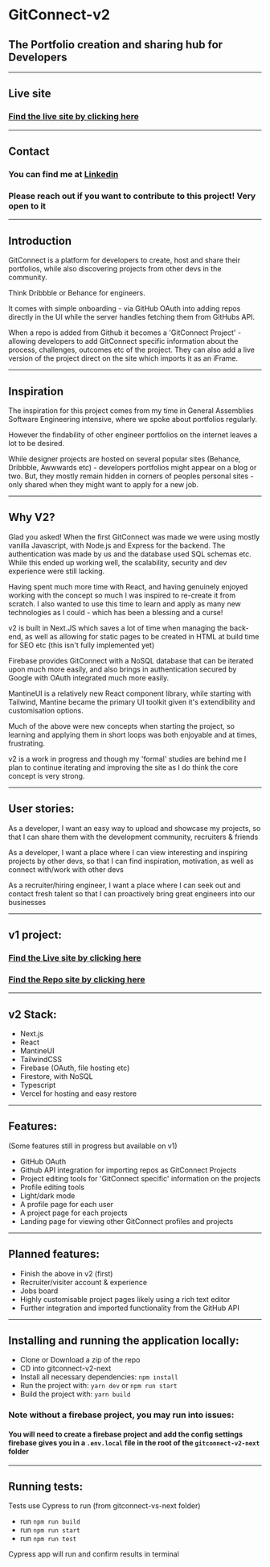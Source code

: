 # GitConnect-v2

## The Portfolio creation and sharing hub for Developers

---
## Live site

### [Find the live site by clicking here](https://www.gitconnect.dev/)

---
## Contact

### You can find me at [Linkedin](https://www.linkedin.com/in/danieltmcgee/)
### Please reach out if you want to contribute to this project! Very open to it

--- 
## Introduction

GitConnect is a platform for developers to create, host and share their portfolios, while also discovering projects from other devs in the community. 

Think Dribbble or Behance for engineers. 


It comes with simple onboarding - via GitHub OAuth into adding repos directly in the UI while the server handles fetching them from GitHubs API.

When a repo is added from Github it becomes a 'GitConnect Project' - allowing developers to add GitConnect specific information about the process, challenges, outcomes etc of the project. They can also add a live version of the project direct on the site which imports it as an iFrame.

--- 
## Inspiration
The inspiration for this project comes from my time in General Assemblies Software Engineering intensive, where we spoke about portfolios regularly. 

However the findability of other engineer portfolios on the internet leaves a lot to be desired.

 While designer projects are hosted on several popular sites (Behance, Dribbble, Awwwards etc) - developers portfolios might appear on a blog or two. But, they mostly remain hidden in corners of peoples personal sites - only shared when they might want to apply for a new job.

--- 
## Why V2?

Glad you asked! When the first GitConnect was made we were using mostly vanilla Javascript, with Node.js and Express for the backend. The authentication was made by us and the database used SQL schemas etc. While this ended up working well, the scalability, security and dev experience were still lacking.

Having spent much more time with React, and having genuinely enjoyed working with the concept so much I was inspired to re-create it from scratch. I also wanted to use this time to learn and apply as many new technologies as I could - which has been a blessing and a curse!

v2 is built in Next.JS which saves a lot of time when managing the back-end, as well as allowing for static pages to be created in HTML at build time for SEO etc (this isn't fully implemented yet)

Firebase provides GitConnect with a NoSQL database that can be iterated upon much more easily, and also brings in authentication secured by Google with OAuth integrated much more easily.

MantineUI is a relatively new React component library, while starting with Tailwind, Mantine became the primary UI toolkit given it's extendibility and customisation options.

Much of the above were new concepts when starting the project, so learning and applying them in short loops was both enjoyable and at times, frustrating.

v2 is a work in progress and though my 'formal' studies are behind me I plan to continue iterating and improving the site as I do think the core concept is very strong.

--- 

## User stories:

As a developer, I want an easy way to upload and showcase my projects, so that I can share them with the development community, recruiters & friends

As a developer, I want a place where I can view interesting and inspiring projects by other devs, so that I can find inspiration, motivation, as well as connect with/work with other devs

As a recruiter/hiring engineer, I want a place where I can seek out and contact fresh talent so that I can proactively bring great engineers into our businesses

---
## v1 project:
### [Find the Live site by clicking here](https://git--connect.herokuapp.com/)
### [Find the Repo site by clicking here](https://github.com/Dannydoesdev/project3)
---
## v2 Stack:
- Next.js
- React
- MantineUI
- TailwindCSS
- Firebase (OAuth, file hosting etc)
- Firestore, with NoSQL
- Typescript
- Vercel for hosting and easy restore
--- 
## Features:
(Some features still in progress but available on v1)

- GitHub OAuth
- Github API integration for importing repos as GitConnect Projects
- Project editing tools for 'GitConnect specific' information on the projects
- Profile editing tools
- Light/dark mode
- A profile page for each user
- A project page for each projects
- Landing page for viewing other GitConnect profiles and projects

---
## Planned features:

- Finish the above in v2 (first)
- Recruiter/visiter account & experience
- Jobs board
- Highly customisable project pages likely using a rich text editor
- Further integration and imported functionality from the GitHub API
---
## Installing and running the application locally:
- Clone or Download a zip of the repo
- CD into gitconnect-v2-next
- Install all necessary dependencies: ```npm install ```
- Run the project with: ```yarn dev``` or ```npm run start```
- Build the project with: ```yarn build```
### Note without a firebase project, you may run into issues:
#### You will need to create a firebase project and add the config settings firebase gives you in a ```.env.local``` file in the root of the ```gitconnect-v2-next``` folder

--- 

## Running tests:

Tests use Cypress to run
(from gitconnect-vs-next folder)
- run ```npm run build```
- run ```npm run start```
- run ```npm run test```

Cypress app will run and confirm results in terminal

